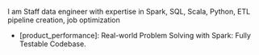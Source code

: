 I am Staff data engineer with expertise in Spark, SQL, Scala, Python, ETL pipeline creation, job optimization

- [product_performance]: Real-world Problem Solving with Spark: Fully Testable Codebase.

<!--
**amitpoorab/amitpoorab** is a ✨ _special_ ✨ repository because its `README.md` (this file) appears on your GitHub profile.

Here are some ideas to get you started:

- 🔭 I’m currently working on ...
- 🌱 I’m currently learning ...
- 👯 I’m looking to collaborate on ...
- 🤔 I’m looking for help with ...
- 💬 Ask me about ...
- 📫 How to reach me: ...
- 😄 Pronouns: ...
- ⚡ Fun fact: ...
